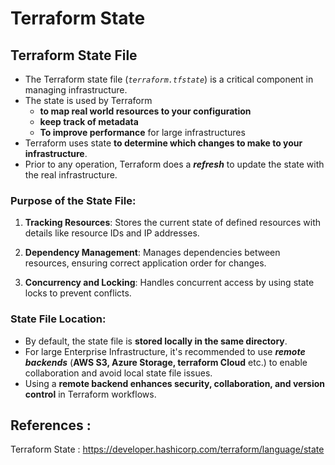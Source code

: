 # Terraform State

## Terraform State File

- The Terraform state file (*`terraform.tfstate`*) is a critical component in managing infrastructure.
- The state is used by Terraform 
    - **to map real world resources to your configuration**
    - **keep track of metadata**
    - **To improve performance** for large infrastructures
- Terraform uses state **to determine which changes to make to your infrastructure**. 
- Prior to any operation, Terraform does a ***refresh*** to update the state with the real infrastructure.

### Purpose of the State File:

1. **Tracking Resources**: Stores the current state of defined resources with details like resource IDs and IP addresses.

2. **Dependency Management**: Manages dependencies between resources, ensuring correct application order for changes.

3. **Concurrency and Locking**: Handles concurrent access by using state locks to prevent conflicts.

### State File Location:

- By default, the state file is **stored locally in the same directory**. 
- For large Enterprise Infrastructure, it's recommended to use ***remote backends*** (**AWS S3, Azure Storage, terraform Cloud** etc.) to enable collaboration and avoid local state file issues.
- Using a **remote backend enhances security, collaboration, and version control** in Terraform workflows.


## References : 

Terraform State : https://developer.hashicorp.com/terraform/language/state

<!-- Terraform State : [https://developer.hashicorp.com/terraform/language/state](https://developer.hashicorp.com/terraform/language/state) -->




